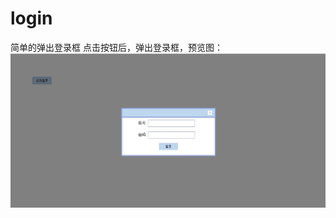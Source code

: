 # login
简单的弹出登录框
点击按钮后，弹出登录框，预览图：
 ![image](https://github.com/hayahayalu/login/blob/master/img/login.jpg)
